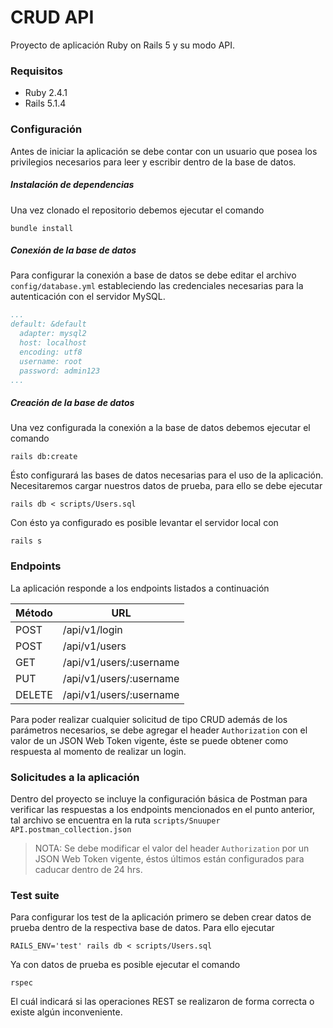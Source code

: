 # CRUD API
Proyecto de aplicación Ruby on Rails 5 y su modo API.

### Requisitos
* Ruby 2.4.1
* Rails 5.1.4

### Configuración
Antes de iniciar la aplicación se debe contar con un usuario que posea los privilegios necesarios para leer y escribir dentro de la base de datos.

##### Instalación de dependencias
Una vez clonado el repositorio debemos ejecutar el comando
```
bundle install
```

##### Conexión de la base de datos
Para configurar la conexión a base de datos se debe editar el archivo `config/database.yml` estableciendo las credenciales necesarias para la autenticación con el servidor MySQL.

```yaml
...
default: &default
  adapter: mysql2
  host: localhost
  encoding: utf8
  username: root
  password: admin123
...
```

##### Creación de la base de datos
Una vez configurada la conexión a la base de datos debemos ejecutar el comando
```
rails db:create
```
Ésto configurará las bases de datos necesarias para el uso de la aplicación.
Necesitaremos cargar nuestros datos de prueba, para ello se debe ejecutar
```
rails db < scripts/Users.sql
```
Con ésto ya configurado es posible levantar el servidor local con
```
rails s
```

### Endpoints
La aplicación responde a los endpoints listados a continuación

Método       | URL
------------ | -------------
POST         | /api/v1/login
POST         | /api/v1/users
GET          | /api/v1/users/:username
PUT          | /api/v1/users/:username
DELETE       | /api/v1/users/:username

Para poder realizar cualquier solicitud de tipo CRUD además de los parámetros necesarios, se debe agregar el header `Authorization` con el valor de un JSON Web Token vigente, éste se puede obtener como respuesta al momento de realizar un login.

### Solicitudes a la aplicación
Dentro del proyecto se incluye la configuración básica de Postman para verificar las respuestas a los endpoints mencionados en el punto anterior, tal archivo se encuentra en la ruta `scripts/Snuuper API.postman_collection.json`

>NOTA: Se debe modificar el valor del header `Authorization` por un JSON Web Token vigente, éstos últimos están configurados para caducar dentro de 24 hrs.

### Test suite
Para configurar los test de la aplicación primero se deben crear datos de prueba dentro de la respectiva base de datos. Para ello ejecutar
```
RAILS_ENV='test' rails db < scripts/Users.sql
```
Ya con datos de prueba es posible ejecutar el comando
```
rspec
```
El cuál indicará si las operaciones REST se realizaron de forma correcta o existe algún inconveniente.
